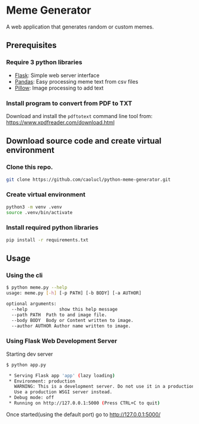 # Meme Generator

A web application that generates random or custom memes.

## Prerequisites

### Require 3 python libraries
* [Flask](https://github.com/pallets/flask): Simple web server interface
* [Pandas](https://github.com/pandas-dev/pandas): Easy processing meme text from csv files
* [Pillow](https://github.com/python-pillow/Pillow): Image processing to add text

### Install program to convert from PDF to TXT
Download and install the `pdftotext` command line tool from: https://www.xpdfreader.com/download.html

## Download source code and create virtual environment

### Clone this repo.
   ```sh
   git clone https://github.com/caolucl/python-meme-generator.git
   ```
### Create virtual environment 
   ```sh
   python3 -m venv .venv
   source .venv/bin/activate
   ```
### Install required python libraries
   ```sh
   pip install -r requirements.txt
  ```
  
## Usage

### Using the cli

```sh
$ python meme.py --help
usage: meme.py [-h] [-p PATH] [-b BODY] [-a AUTHOR]

optional arguments:
  --help            show this help message
  --path PATH  Path to and image file.
  --body BODY  Body or Content written to image.
  --author AUTHOR Author name written to image.
```

### Using Flask Web Development Server
Starting dev server
```sh
$ python app.py

 * Serving Flask app 'app' (lazy loading)
 * Environment: production
   WARNING: This is a development server. Do not use it in a production deployment.
   Use a production WSGI server instead.
 * Debug mode: off
 * Running on http://127.0.0.1:5000 (Press CTRL+C to quit)
```
Once started(using the default port) go to http://127.0.0.1:5000/

